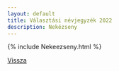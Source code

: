 ```yaml
---
layout: default
title: Választási névjegyzék 2022
description: Nekézseny
---
```


{% include Nekeezseny.html %}

[Vissza](./)